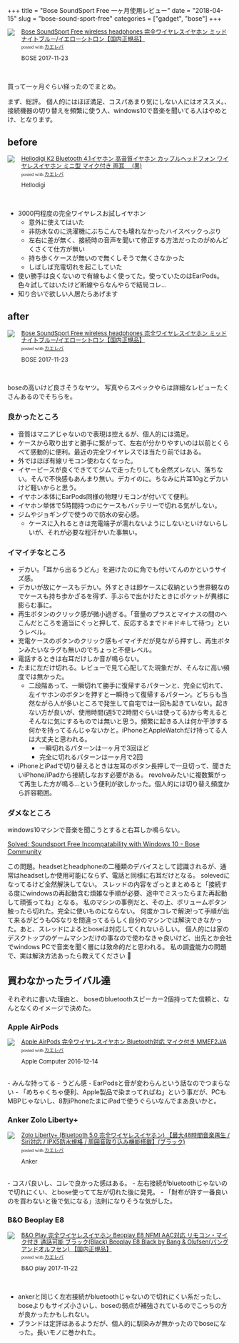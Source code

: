 +++
title = "Bose SoundSport Free 一ヶ月使用レビュー"
date = "2018-04-15"
slug = "bose-sound-sport-free"
categories = ["gadget", "bose"]
+++

<div class="kaerebalink-box" style="text-align:left;padding-bottom:20px;font-size:small;/zoom: 1;overflow: hidden;"><div class="kaerebalink-image" style="float:left;margin:0 15px 10px 0;"><a href="https://www.amazon.co.jp/exec/obidos/ASIN/B074TCH8D9/u1tnk-22/" target="_blank" ><img src="https://images-fe.ssl-images-amazon.com/images/I/51JsAkPfzML._SL160_.jpg" sttyle="border: none;" /></a></div><div class="kaerebalink-info" style="line-height:120%;/zoom: 1;overflow: hidden;"><div class="kaerebalink-name" style="margin-bottom:10px;line-height:120%"><a href="https://www.amazon.co.jp/exec/obidos/ASIN/B074TCH8D9/u1tnk-22/" target="_blank" >Bose SoundSport Free wireless headphones 完全ワイヤレスイヤホン ミッドナイトブルー/イエローシトロン【国内正規品】</a><div class="kaerebalink-powered-date" style="font-size:8pt;margin-top:5px;font-family:verdana;line-height:120%">posted with <a href="http://kaereba.com" rel="nofollow" target="_blank">カエレバ</a></div></div><div class="kaerebalink-detail" style="margin-bottom:5px;"> BOSE 2017-11-23    </div><div class="kaerebalink-link1" style="margin-top:10px;"></div></div><div class="booklink-footer" style="clear: left"></div></div>

買って一ヶ月ぐらい経ったのでまとめ。

まず、総評。
個人的にはほぼ満足、コスパあまり気にしない人にはオススメ。、接続機器の切り替えを頻繁に使う人、windows10で音楽を聞いてる人はやめとけ、となります。


## before
<div class="kaerebalink-box" style="text-align:left;padding-bottom:20px;font-size:small;/zoom: 1;overflow: hidden;"><div class="kaerebalink-image" style="float:left;margin:0 15px 10px 0;"><a href="https://www.amazon.co.jp/exec/obidos/ASIN/B01MRXQIGQ/u1tnk-22/" target="_blank" ><img src="https://images-fe.ssl-images-amazon.com/images/I/41ST8gT-ZTL._SL160_.jpg" style="border: none;" /></a></div><div class="kaerebalink-info" style="line-height:120%;/zoom: 1;overflow: hidden;"><div class="kaerebalink-name" style="margin-bottom:10px;line-height:120%"><a href="https://www.amazon.co.jp/exec/obidos/ASIN/B01MRXQIGQ/u1tnk-22/" target="_blank" >Hellodigi K2 Bluetooth 4.1イヤホン 高音質イヤホン カップルヘッドフォン ワイヤレスイヤホン ミニ型 マイク付き 両耳　 (黒)</a><div class="kaerebalink-powered-date" style="font-size:8pt;margin-top:5px;font-family:verdana;line-height:120%">posted with <a href="http://kaereba.com" rel="nofollow" target="_blank">カエレバ</a></div></div><div class="kaerebalink-detail" style="margin-bottom:5px;"> Hellodigi     </div><div class="kaerebalink-link1" style="margin-top:10px;"></div></div><div class="booklink-footer" style="clear: left"></div></div>

- 3000円程度の完全ワイヤレスお試しイヤホン
    - 意外に使えてはいた
    - 非防水なのに洗濯機にぶちこんでも壊れなかったハイスペックっぷり
    - 左右に差が無く、接続時の音声を聞いて修正する方法だったのがめんどくさくて仕方が無い
    - 持ち歩くケースが無いので無くしそうで無くさなかった
    - しばしば充電切れを起こしていた
- 使い勝手は良くないので有線もよく使ってた。使っていたのはEarPods。色々試してはいたけど断線やらなんやらで結局コレ…
- 知り合いで欲しい人居たらあげます

## after
<div class="kaerebalink-box" style="text-align:left;padding-bottom:20px;font-size:small;/zoom: 1;overflow: hidden;"><div class="kaerebalink-image" style="float:left;margin:0 15px 10px 0;"><a href="https://www.amazon.co.jp/exec/obidos/ASIN/B074TCH8D9/u1tnk-22/" target="_blank" ><img src="https://images-fe.ssl-images-amazon.com/images/I/51JsAkPfzML._SL160_.jpg" sttyle="border: none;" /></a></div><div class="kaerebalink-info" style="line-height:120%;/zoom: 1;overflow: hidden;"><div class="kaerebalink-name" style="margin-bottom:10px;line-height:120%"><a href="https://www.amazon.co.jp/exec/obidos/ASIN/B074TCH8D9/u1tnk-22/" target="_blank" >Bose SoundSport Free wireless headphones 完全ワイヤレスイヤホン ミッドナイトブルー/イエローシトロン【国内正規品】</a><div class="kaerebalink-powered-date" style="font-size:8pt;margin-top:5px;font-family:verdana;line-height:120%">posted with <a href="http://kaereba.com" rel="nofollow" target="_blank">カエレバ</a></div></div><div class="kaerebalink-detail" style="margin-bottom:5px;"> BOSE 2017-11-23    </div><div class="kaerebalink-link1" style="margin-top:10px;"></div></div><div class="booklink-footer" style="clear: left"></div></div>

boseの高いけど良さそうなヤツ。
写真やらスペックやらは詳細なレビューたくさんあるのでそちらを。

### 良かったところ
- 音質はマニアじゃないので表現は控えるが、個人的には満足。
- ケースから取り出すと勝手に繋がって、左右が分かりやすいのは以前とくらべて感動的に便利。最近の完全ワイヤレスでは当たり前ではある。
- 外ではほぼ有線リモコン使わなくなった。
- イヤーピースが良くできててジムで走ったりしても全然ズレない、落ちない。そんで不快感もあんまり無い。デカイのに。ちなみに片耳10gとデカいけど軽いからと思う。
- イヤホン本体にEarPods同様の物理リモコンが付いてて便利。
- イヤホン単体で5時間持つのにケースもバッテリーで切れる気がしない。
- ジムやジョギングで使うので防水の安心感。
    - ケースに入れるときは充電端子が濡れないようにしないといけないらしいが、それが必要な程汗かいた事無い。

### イマイチなところ
- デカい。「耳から出るうどん」を避けたのに角でも付いてんのかというサイズ感。
- デカいが故にケースもデカい。外すときは即ケースに収納という世界観なのでケースも持ち歩かざるを得ず、手ぶらで出かけたときにポケットが異様に膨らむ事に。
- 再生ボタンのクリック感が微小過ぎる。「音量のプラスとマイナスの間のへこんだところを適当にぐっと押して、反応するまでドキドキして待つ」というレベル。
- 充電ケースのボタンのクリック感もイマイチだが見ながら押すし、再生ボタンみたいなラグも無いのでちょっと不便レベル。
- 電話するときは右耳だけしか音が鳴らない。
- たまに左だけ切れる。レビューで見て心配してた現象だが、そんなに高い頻度では無かった。
    - 二段階あって、一瞬切れて勝手に復帰するパターンと、完全に切れて、左イヤホンのボタンを押すと一瞬待って復帰するパターン。どちらも当然ながら人が多いところで発生して自宅では一回も起きていない。起きない方が良いが、使用時間(週5で2時間ぐらいは使ってる)から考えるとそんなに気にするものでは無いと思う。頻繁に起きる人は何か干渉する何かを持ってるんじゃないかと。iPhoneとAppleWatchだけ持ってる人は大丈夫と思われる。
        - 一瞬切れるパターンは一ヶ月で3回ほど
        - 完全に切れるパターンは一ヶ月で2回
- iPhoneとiPadで切り替えるときは左耳のボタン長押しで一旦切って、聞きたいiPhone/iPadから接続しなおす必要がある。 revolveみたいに複数繋がって再生した方が鳴る…という便利が欲しかった。個人的には切り替え頻度から許容範囲。

### ダメなところ
windows10マシンで音楽を聞こうとすると右耳しか鳴らない。

[Solved: Soundsport Free Incompatability with Windows 10 - Bose Community](https://community.bose.com/t5/Wireless-Headphones/Soundsport-Free-Incompatability-with-Windows-10/td-p/96590)

この問題。headsetとheadphoneの二種類のデバイスとして認識されるが、通常はheadsetしか使用可能にならず、電話と同様に右耳だけとなる。
solevedになってるけど全然解決してない。
スレッドの内容をざっとまとめると「接続する度にwindowsの再起動含む煩雑な手順が必要、途中でミスったらまた再起動して頑張ってね」となる。
私のマシンの事例だと、その上、ボリュームボタン触ったら切れた。完全に使いものにならない。
何度かコレで解決!って手順が出て来るがどうもOSなりを間違ってるらしく自分のマシンでは解決できなかった。あと、スレッドによるとboseは対応してくれないらしい。
個人的には家のデスクトップのゲームマシンだけの事なので使わなきゃ良いけど、出先とか会社でwindows PCで音楽を聞く層には致命的だと思われる。
私の調査能力の問題で、実は解決方法あったら教えてください :bow:

## 買わなかったライバル達
それぞれに書いた理由と、 boseのbluetoothスピーカー2個持ってた信頼と、なんとなくのイメージで決めた。


### Apple AirPods

<div class="kaerebalink-box" style="text-align:left;padding-bottom:20px;font-size:small;/zoom: 1;overflow: hidden;"><div class="kaerebalink-image" style="float:left;margin:0 15px 10px 0;"><a href="https://www.amazon.co.jp/exec/obidos/ASIN/B01N2VMGT6/u1tnk-22/" target="_blank" ><img src="https://images-fe.ssl-images-amazon.com/images/I/311k6OfaSdL._SL160_.jpg" style="border: none;" /></a></div><div class="kaerebalink-info" style="line-height:120%;/zoom: 1;overflow: hidden;"><div class="kaerebalink-name" style="margin-bottom:10px;line-height:120%"><a href="https://www.amazon.co.jp/exec/obidos/ASIN/B01N2VMGT6/u1tnk-22/" target="_blank" >Apple AirPods 完全ワイヤレスイヤホン Bluetooth対応 マイク付き MMEF2J/A</a><div class="kaerebalink-powered-date" style="font-size:8pt;margin-top:5px;font-family:verdana;line-height:120%">posted with <a href="http://kaereba.com" rel="nofollow" target="_blank">カエレバ</a></div></div><div class="kaerebalink-detail" style="margin-bottom:5px;"> Apple Computer 2016-12-14    </div><div class="kaerebalink-link1" style="margin-top:10px;"></div></div><div class="booklink-footer" style="clear: left"></div></div>
- みんな持ってる
- うどん感
- EarPodsと音が変わらんという話なのでつまらない
- 「めちゃくちゃ便利、Apple製品で染まってればね」という事だが、PCもMBPじゃないし、8割iPhoneたまにiPadで使うぐらいなんでまあ良いかと。

### Anker Zolo Liberty+
<div class="kaerebalink-box" style="text-align:left;padding-bottom:20px;font-size:small;/zoom: 1;overflow: hidden;"><div class="kaerebalink-image" style="float:left;margin:0 15px 10px 0;"><a href="https://www.amazon.co.jp/exec/obidos/ASIN/B075SS3QH1/u1tnk-22/" target="_blank" ><img src="https://images-fe.ssl-images-amazon.com/images/I/41mNsGWeHvL._SL160_.jpg" style="border: none;" /></a></div><div class="kaerebalink-info" style="line-height:120%;/zoom: 1;overflow: hidden;"><div class="kaerebalink-name" style="margin-bottom:10px;line-height:120%"><a href="https://www.amazon.co.jp/exec/obidos/ASIN/B075SS3QH1/u1tnk-22/" target="_blank" >Zolo Liberty+ (Bluetooth 5.0 完全ワイヤレスイヤホン) 【最大48時間音楽再生 / Siri対応 / IPX5防水規格 / 周囲音取り込み機能搭載】(ブラック)</a><div class="kaerebalink-powered-date" style="font-size:8pt;margin-top:5px;font-family:verdana;line-height:120%">posted with <a href="http://kaereba.com" rel="nofollow" target="_blank">カエレバ</a></div></div><div class="kaerebalink-detail" style="margin-bottom:5px;"> Anker     </div><div class="kaerebalink-link1" style="margin-top:10px;"></div></div><div class="booklink-footer" style="clear: left"></div></div>
- コスパ良いし、コレで良かった感はある。
- 左右接続がbluetoothじゃないので切れにくい、とbose使ってて左が切れた後に発見。
- 「財布が許す一番良いのを買わないと後で気になる」法則になりそうな気がした。

### B&O Beoplay E8
<div class="kaerebalink-box" style="text-align:left;padding-bottom:20px;font-size:small;/zoom: 1;overflow: hidden;"><div class="kaerebalink-image" style="float:left;margin:0 15px 10px 0;"><a href="https://www.amazon.co.jp/exec/obidos/ASIN/B074WTKWG6/u1tnk-22/" target="_blank" ><img src="https://images-fe.ssl-images-amazon.com/images/I/31y4rhjFF%2BL._SL160_.jpg" style="border: none;" /></a></div><div class="kaerebalink-info" style="line-height:120%;/zoom: 1;overflow: hidden;"><div class="kaerebalink-name" style="margin-bottom:10px;line-height:120%"><a href="https://www.amazon.co.jp/exec/obidos/ASIN/B074WTKWG6/u1tnk-22/" target="_blank" >B&O Play 完全ワイヤレスイヤホン Beoplay E8 NFMI AAC対応 リモコン・マイク付き 通話可能 ブラック(Black) Beoplay E8 Black by Bang & Olufsen(バングアンドオルフセン) 【国内正規品】</a><div class="kaerebalink-powered-date" style="font-size:8pt;margin-top:5px;font-family:verdana;line-height:120%">posted with <a href="http://kaereba.com" rel="nofollow" target="_blank">カエレバ</a></div></div><div class="kaerebalink-detail" style="margin-bottom:5px;"> B&O play 2017-11-22    </div><div class="kaerebalink-link1" style="margin-top:10px;"></div></div><div class="booklink-footer" style="clear: left"></div></div>

- ankerと同じく左右接続がbluetoothじゃないので切れにくい系だったし、boseよりもサイズ小さいし、boseの弱点が補強されているのでこっちの方が良かったかもしれない。
- ブランドは定評はあるようだが、個人的に馴染みが無かったのでboseになった。長いモノに巻かれた。


